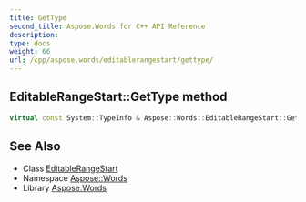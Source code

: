 ```yaml
---
title: GetType
second_title: Aspose.Words for C++ API Reference
description: 
type: docs
weight: 66
url: /cpp/aspose.words/editablerangestart/gettype/
---
```

## EditableRangeStart::GetType method




```cpp
virtual const System::TypeInfo & Aspose::Words::EditableRangeStart::GetType() const override
```

## See Also

* Class [EditableRangeStart](../)
* Namespace [Aspose::Words](../../)
* Library [Aspose.Words](../../../)
